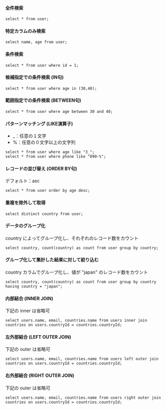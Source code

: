 #### 全件検索
```
select * from user;
```
#### 特定カラムのみ検索
```
select name, age from user;
```
#### 条件検索
```
select * from user where id = 1;
```
#### 候補指定での条件検索 (IN句)
```
select * from user where age in (30,40);
```
#### 範囲指定での条件検索 (BETWEEN句)
```
select * from user where age between 30 and 40;
```
#### パターンマッチング (LIKE演算子)
- _：任意の１文字
- %：任意の０文字以上の文字列
```
select * from user where age like "3_";
select * from user where phone like "090-%";
```
#### レコードの並び替え (ORDER BY句)
デフォルト：asc
```
select * from user order by age desc;
```
#### 重複を除外して取得
```
select distinct country from user;
```
#### データのグループ化
country によってグループ化し、それぞれのレコード数をカウント
```
select country, count(country) as count from user group by country;
```
#### グループ化して集計した結果に対して絞り込む
country カラムでグループ化し、値が "japan" のレコード数をカウント
```
select country, count(country) as count from user group by country having country = "japan";
```
#### 内部結合 (INNER JOIN)
下記の inner は省略可
```
select users.name, email, countries.name from users inner join countries on users.countryId = countries.countryId;
```
#### 左外部結合 (LEFT OUTER JOIN)
下記の outer は省略可
```
select users.name, email, countries.name from users left outer join countries on users.countryId = countries.countryId;
```
#### 右外部結合 (RIGHT OUTER JOIN)
下記の outer は省略可
```
select users.name, email, countries.name from users right outer join countries on users.countryId = countries.countryId;
```
